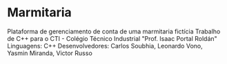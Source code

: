 # Marmitaria
Plataforma de gerenciamento de conta de uma marmitaria fictícia
Trabalho de C++ para o CTI - Colégio Técnico Industrial "Prof. Isaac Portal Roldán" 
Linguagens: C++
Desenvolvedores: Carlos Soubhia, Leonardo Vono, Yasmin Miranda, Victor Russo
